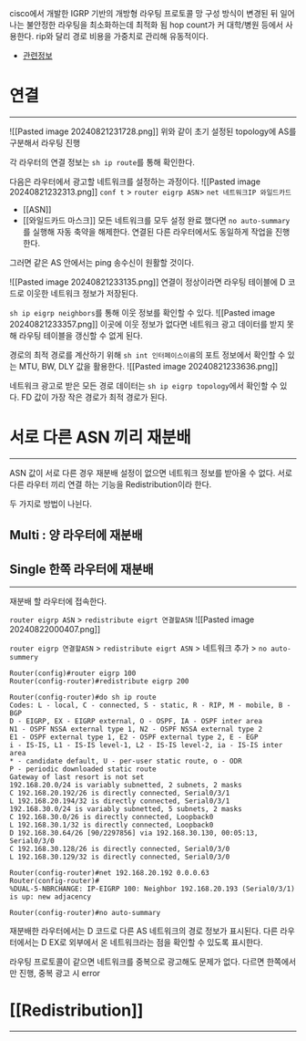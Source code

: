 cisco에서 개발한 IGRP 기반의 개방형 라우팅 프로토콜
망 구성 방식이 변경된 뒤 일어나는 불안정한 라우팅을 최소화하는데 최적화 됨
hop count가 커 대학/병원 등에서 사용한다.
rip와 달리 경로 비용을 가중치로 관리해 유동적이다.

- [관련정보](https://m.blog.naver.com/luexr/222441096481)

# 연결
---
![[Pasted image 20240821231728.png]]
위와 같이 초기 설정된 topology에 AS를 구분해서 라우팅 진행

각 라우터의 연결 정보는 `sh ip route`를 통해 확인한다.

다음은 라우터에서 광고할 네트워크를 설정하는 과정이다.
![[Pasted image 20240821232313.png]]
`conf t` > `router eigrp ASN`> `net 네트워크IP 와일드카드`
- [[ASN]]
- [[와일드카드 마스크]]
모든 네트워크를 모두 설정 완료 했다면 `no auto-summary`를 실행해 자동 축약을 해제한다.
연결된 다른 라우터에서도 동일하게 작업을 진행한다.

그러면 같은 AS 안에서는 ping 송수신이 원활할 것이다.

![[Pasted image 20240821233135.png]]
연결이 정상이라면 라우팅 테이블에 D 코드로 이웃한 네트워크 정보가 저장된다.

`sh ip eigrp neighbors`를 통해 이웃 정보를 확인할 수 있다.
![[Pasted image 20240821233357.png]]
이곳에 이웃 정보가 없다면 네트워크 광고 데이터를 받지 못해 라우팅 테이블을 갱신할 수 없게 된다.

경로의 최적 경로를 계산하기 위해 `sh int 인터페이스이름`의 포트 정보에서 확인할 수 있는 MTU, BW, DLY 값을 활용한다.
![[Pasted image 20240821233636.png]]

네트워크 광고로 받은 모든 경로 데이터는 `sh ip eigrp topology`에서 확인할 수 있다.
FD 값이 가장 작은 경로가 최적 경로가 된다.

# 서로 다른 ASN 끼리 재분배
---
ASN 값이 서로 다른 경우 재분배 설정이 없으면 네트워크 정보를 받아올 수 없다.
서로 다른 라우터 끼리 연결 하는 기능을 Redistribution이라 한다.

두 가지로 방법이 나뉜다.
## Multi : 양 라우터에 재분배
## Single 한쪽 라우터에 재분배
---
재분배 할 라우터에 접속한다.

`router eigrp ASN` > `redistribute eigrt 연결할ASN`
![[Pasted image 20240822000407.png]]

`router eigrp 연결할ASN` > `redistribute eigrt ASN` > 네트워크 추가 > `no auto-summery`
```
Router(config)#router eigrp 100
Router(config-router)#redistribute eigrp 200

Router(config-router)#do sh ip route
Codes: L - local, C - connected, S - static, R - RIP, M - mobile, B - BGP
D - EIGRP, EX - EIGRP external, O - OSPF, IA - OSPF inter area
N1 - OSPF NSSA external type 1, N2 - OSPF NSSA external type 2
E1 - OSPF external type 1, E2 - OSPF external type 2, E - EGP
i - IS-IS, L1 - IS-IS level-1, L2 - IS-IS level-2, ia - IS-IS inter area
* - candidate default, U - per-user static route, o - ODR
P - periodic downloaded static route
Gateway of last resort is not set
192.168.20.0/24 is variably subnetted, 2 subnets, 2 masks
C 192.168.20.192/26 is directly connected, Serial0/3/1
L 192.168.20.194/32 is directly connected, Serial0/3/1
192.168.30.0/24 is variably subnetted, 5 subnets, 2 masks
C 192.168.30.0/26 is directly connected, Loopback0
L 192.168.30.1/32 is directly connected, Loopback0
D 192.168.30.64/26 [90/2297856] via 192.168.30.130, 00:05:13, Serial0/3/0
C 192.168.30.128/26 is directly connected, Serial0/3/0
L 192.168.30.129/32 is directly connected, Serial0/3/0

Router(config-router)#net 192.168.20.192 0.0.0.63
Router(config-router)#
%DUAL-5-NBRCHANGE: IP-EIGRP 100: Neighbor 192.168.20.193 (Serial0/3/1) is up: new adjacency

Router(config-router)#no auto-summary
```

재분배한 라우터에서는 D 코드로 다른 AS 네트워크의 경로 정보가 표시된다.
다른 라우터에서는 D EX로 외부에서 온 네트워크라는 점을 확인할 수 있도록 표시한다.

라우팅 프로토콜이 같으면 네트워크를 중복으로 광고해도 문제가 없다.
다르면 한쪽에서만 진행, 중복 광고 시 error

# [[Redistribution]]
---
